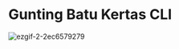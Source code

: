 # Gunting Batu Kertas CLI

![ezgif-2-2ec6579279](https://github.com/zakiego/rust-gunting-batu-kertas/assets/78015359/45bd9d2b-1f4c-4ee9-a07d-5f352fe49633)
